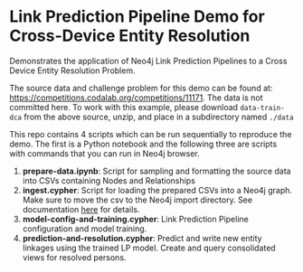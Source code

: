 # Link Prediction Pipeline Demo for Cross-Device Entity Resolution
Demonstrates the application of Neo4j Link Prediction Pipelines to a Cross Device 
Entity Resolution Problem.

The source data and challenge problem for this demo can be found at: 
https://competitions.codalab.org/competitions/11171. The data is not committed here.
To work with this example, please download `data-train-dca` from the above source, unzip,
and place in a subdirectory named `./data`

This repo contains 4 scripts which can be run sequentially to reproduce the demo. The first is a Python notebook and
the following three are scripts with commands that you can run in Neo4j browser.

1. __prepare-data.ipynb__: Script for sampling and formatting the source data into CSVs containing Nodes and Relationships
2. __ingest.cypher__: Script for loading the prepared CSVs into a Neo4j graph. Make sure to move the csv to the
Neo4j import directory.  See documentation [here](https://neo4j.com/developer/guide-import-csv/#_reading_csv_files) 
for details. 
3. __model-config-and-training.cypher__: Link Prediction Pipeline configuration and model training. 
4. __prediction-and-resolution.cypher__: Predict and write new entity linkages using the trained LP model.
Create and query consolidated views for resolved persons.